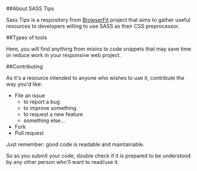 ##About SASS Tips

Sass Tips is a respository from [BrowserFit](https://github.com/BrowserFit) project that aims to gather useful resources to developers willing to use SASS as their CSS preprocessor.

##Types of tools

Here, you will find anything from mixins to code snippets that may save time or reduce work in your responsive web project.

##Contributing

As it's a resource intended to anyone who wishes to use it, contribute the way you'd like:

- File an issue
    - to report a bug
    - to improve something
    - to request a new feature
    - something else...
- Fork
- Pull request

Just remember: good code is readable and maintainable.

So as you submit your code, double check if it is prepared to be understood by any other person who'll want to read/use it.